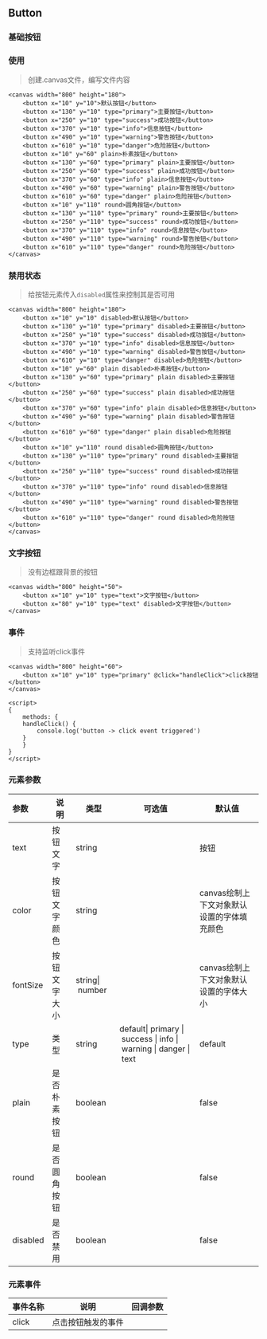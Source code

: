 ## Button

### 基础按钮

<ClientOnly>
<vp-button></vp-button>
</ClientOnly>

### 使用

> 创建.canvas文件，编写文件内容

```canvas
<canvas width="800" height="180">
    <button x="10" y="10">默认按钮</button>
    <button x="130" y="10" type="primary">主要按钮</button>
    <button x="250" y="10" type="success">成功按钮</button>
    <button x="370" y="10" type="info">信息按钮</button>
    <button x="490" y="10" type="warning">警告按钮</button>
    <button x="610" y="10" type="danger">危险按钮</button>
    <button x="10" y="60" plain>朴素按钮</button>
    <button x="130" y="60" type="primary" plain>主要按钮</button>
    <button x="250" y="60" type="success" plain>成功按钮</button>
    <button x="370" y="60" type="info" plain>信息按钮</button>
    <button x="490" y="60" type="warning" plain>警告按钮</button>
    <button x="610" y="60" type="danger" plain>危险按钮</button>
    <button x="10" y="110" round>圆角按钮</button>
    <button x="130" y="110" type="primary" round>主要按钮</button>
    <button x="250" y="110" type="success" round>成功按钮</button>
    <button x="370" y="110" type="info" round>信息按钮</button>
    <button x="490" y="110" type="warning" round>警告按钮</button>
    <button x="610" y="110" type="danger" round>危险按钮</button>
</canvas>

```

### 禁用状态

> 给按钮元素传入`disabled`属性来控制其是否可用

<ClientOnly>
<vp-button-disabled></vp-button-disabled>
</ClientOnly>

```
<canvas width="800" height="180">
    <button x="10" y="10" disabled>默认按钮</button>
    <button x="130" y="10" type="primary" disabled>主要按钮</button>
    <button x="250" y="10" type="success" disabled>成功按钮</button>
    <button x="370" y="10" type="info" disabled>信息按钮</button>
    <button x="490" y="10" type="warning" disabled>警告按钮</button>
    <button x="610" y="10" type="danger" disabled>危险按钮</button>
    <button x="10" y="60" plain disabled>朴素按钮</button>
    <button x="130" y="60" type="primary" plain disabled>主要按钮</button>
    <button x="250" y="60" type="success" plain disabled>成功按钮</button>
    <button x="370" y="60" type="info" plain disabled>信息按钮</button>
    <button x="490" y="60" type="warning" plain disabled>警告按钮</button>
    <button x="610" y="60" type="danger" plain disabled>危险按钮</button>
    <button x="10" y="110" round disabled>圆角按钮</button>
    <button x="130" y="110" type="primary" round disabled>主要按钮</button>
    <button x="250" y="110" type="success" round disabled>成功按钮</button>
    <button x="370" y="110" type="info" round disabled>信息按钮</button>
    <button x="490" y="110" type="warning" round disabled>警告按钮</button>
    <button x="610" y="110" type="danger" round disabled>危险按钮</button>
</canvas>
```

### 文字按钮

> 没有边框跟背景的按钮

<ClientOnly>
<vp-text-button></vp-text-button>
</ClientOnly>

```
<canvas width="800" height="50">
    <button x="10" y="10" type="text">文字按钮</button>
    <button x="80" y="10" type="text" disabled>文字按钮</button>
</canvas>
```

### 事件

> 支持监听click事件

<ClientOnly>
<vp-button-event></vp-button-event>
</ClientOnly>

```
<canvas width="800" height="60">
    <button x="10" y="10" type="primary" @click="handleClick">click按钮</button>
</canvas>

<script>
{
    methods: {
	handleClick() {
	    console.log('button -> click event triggered')
	}
    }
}
</script>
```

### 元素参数

| 参数     | 说明         | 类型             | 可选值                                                                       | 默认值                                     |
| :------- | ------------ | ---------------- | ---------------------------------------------------------------------------- | ------------------------------------------ |
| text     | 按钮文字     | string           |                                                                              | 按钮                                       |
| color    | 按钮文字颜色 | string           |                                                                              | canvas绘制上下文对象默认设置的字体填充颜色 |
| fontSize | 按钮文字大小 | string\| number |                                                                              | canvas绘制上下文对象默认设置的字体大小     |
| type     | 类型         | string           | default\| primary \| success \| info \| warning \| danger \| text | default                                    |
| plain    | 是否朴素按钮 | boolean          |                                                                              | false                                      |
| round    | 是否圆角按钮 | boolean          |                                                                              | false                                      |
| disabled | 是否禁用     | boolean          |                                                                              | false                                      |

### 元素事件

| 事件名称 | 说明               | 回调参数 |
| -------- | ------------------ | -------- |
| click    | 点击按钮触发的事件 |          |
